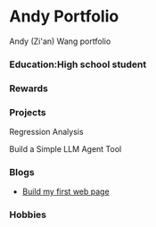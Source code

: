 # Andy Portfolio
Andy (Zi'an) Wang portfolio 

### Education:High school student

### Rewards

### Projects
Regression Analysis

Build a Simple LLM Agent Tool

### Blogs
- [Build my first web page](blogs/Build_my_first_web_page.html)

### Hobbies
